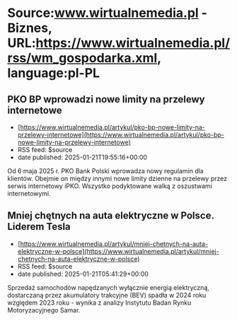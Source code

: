 # Source:www.wirtualnemedia.pl - Biznes, URL:https://www.wirtualnemedia.pl/rss/wm_gospodarka.xml, language:pl-PL

## PKO BP wprowadzi nowe limity na przelewy internetowe
 - [https://www.wirtualnemedia.pl/artykul/pko-bp-nowe-limity-na-przelewy-internetowe](https://www.wirtualnemedia.pl/artykul/pko-bp-nowe-limity-na-przelewy-internetowe)
 - RSS feed: $source
 - date published: 2025-01-21T19:55:16+00:00

Od 6 maja 2025 r. PKO Bank Polski wprowadza nowy regulamin dla klientów. Obejmie on między innymi nowe limity dzienne na przelewy przez serwis internetowy iPKO. Wszystko podyktowane walką z oszustwami internetowymi.

## Mniej chętnych na auta elektryczne w Polsce. Liderem Tesla
 - [https://www.wirtualnemedia.pl/artykul/mniej-chetnych-na-auta-elektryczne-w-polsce](https://www.wirtualnemedia.pl/artykul/mniej-chetnych-na-auta-elektryczne-w-polsce)
 - RSS feed: $source
 - date published: 2025-01-21T05:41:29+00:00

Sprzedaż samochodów napędzanych wyłącznie energią elektryczną, dostarczaną przez akumulatory trakcyjne (BEV) spadła w 2024 roku względem 2023 roku - wynika z analizy Instytutu Badan Rynku Motoryzacyjnego Samar.

